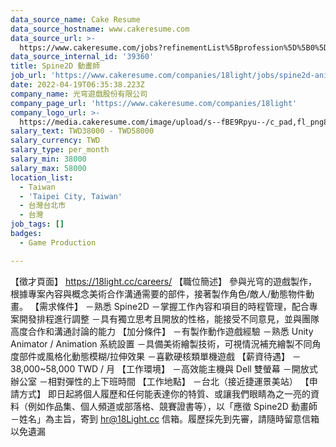 ```yaml
---
data_source_name: Cake Resume
data_source_hostname: www.cakeresume.com
data_source_url: >-
  https://www.cakeresume.com/jobs?refinementList%5Bprofession%5D%5B0%5D=game-production&range%5Bsalary_range%5D%5Bmin%5D=100000
data_source_internal_id: '39360'
title: Spine2D 動畫師
job_url: 'https://www.cakeresume.com/companies/18light/jobs/spine2d-animator'
date: 2022-04-19T06:35:38.223Z
company_name: 光穹遊戲股份有限公司
company_page_url: 'https://www.cakeresume.com/companies/18light'
company_logo_url: >-
  https://media.cakeresume.com/image/upload/s--fBE9Rpyu--/c_pad,fl_png8,h_200,w_200/v1621434095/qmhopnmmvzbzjpjj4xsr.png
salary_text: TWD38000 - TWD58000
salary_currency: TWD
salary_type: per_month
salary_min: 38000
salary_max: 58000
location_list:
  - Taiwan
  - 'Taipei City, Taiwan'
  - 台灣台北市
  - 台灣
job_tags: []
badges:
  - Game Production

---
```


【徵才頁面】 https://18light.cc/careers/ 【職位簡述】 參與光穹的遊戲製作，根據專案內容與概念美術合作溝通需要的部件，接著製作角色/敵人/動態物件動畫。 【需求條件】 －熟悉 Spine2D －掌握工作內容和項目的時程管理，配合專案開發排程進行調整 －具有獨立思考且開放的性格，能接受不同意見，並與團隊高度合作和溝通討論的能力 【加分條件】 －有製作動作遊戲經驗 －熟悉 Unity Animator / Animation 系統設置 －具備美術繪製技術，可視情況補充繪製不同角度部件或風格化動態模糊/拉伸效果 －喜歡硬核類單機遊戲 【薪資待遇】 －38,000~58,000 TWD / 月 【工作環境】 －高效能主機與 Dell 雙螢幕 －開放式辦公室 －相對彈性的上下班時間 【工作地點】 －台北（接近捷運景美站） 【申請方式】 即日起將個人履歷和任何能表達你的特質、或讓我們眼睛為之一亮的資料（例如作品集、個人頻道或部落格、競賽證書等），以「應徵 Spine2D 動畫師－姓名」為主旨，寄到 hr@18Light.cc 信箱。履歷採先到先審，請隨時留意信箱以免遺漏